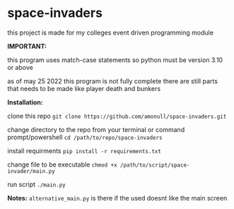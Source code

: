 # space-invaders

this project is made for my colleges event driven programming module

**IMPORTANT:**

this program uses match-case statements so python must be version 3.10 or above

as of may 25 2022 this program is not fully complete there are still parts that needs to be made like player death and bunkers

**Installation:**

clone this repo ```git clone https://github.com/amonull/space-invaders.git```

change directory to the repo from your terminal or command prompt/powershell  ```cd /path/to/repo/space-invaders```

install requirments ```pip install -r requirements.txt```

change file to be executable ```chmod +x /path/to/script/space-invader/main.py ```

run script ```./main.py```


**Notes:**
```alternative_main.py``` is there if the used doesnt like the main screen
